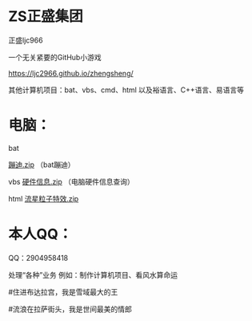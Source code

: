 # ZS正盛集团
正盛ljc966


一个无关紧要的GitHub小游戏

https://ljc2966.github.io/zhengsheng/



其他计算机项目：bat、vbs、cmd、html 以及裕语言、C++语言、易语言等
# 电脑：

bat

[蹦迪.zip](https://github.com/ljc966/ZS/files/8839613/default.zip)
（bat蹦迪）

vbs
[硬件信息.zip](https://github.com/ljc966/ZS/files/8839625/default.zip)
（电脑硬件信息查询）

html
[流星粒子特效.zip](https://github.com/ljc966/ZS/files/8839629/default.zip)


# 本人QQ：

 QQ：2904958418

处理“各种”业务  例如：制作计算机项目、看风水算命运


#住进布达拉宫，我是雪域最大的王

#流浪在拉萨街头，我是世间最美的情郎
